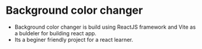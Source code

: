 # Background color changer
- Background color changer is build using ReactJS framework and Vite as a buldeler for building react app.
- Its a beginer friendly project for a react learner.